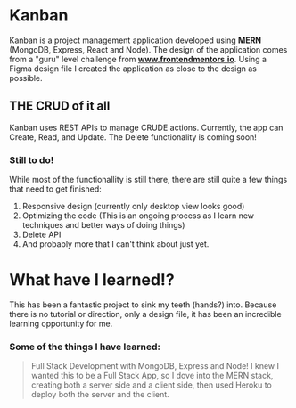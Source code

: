 # Kanban
Kanban is a project management application developed using **MERN** (MongoDB, Express, React and Node). The design of the application comes from a "guru" level challenge from **www.frontendmentors.io**. Using a Figma design file I created the application as close to the design as possible.

## THE CRUD of it all
Kanban uses REST APIs to manage CRUDE actions. Currently, the app can Create, Read, and Update. The Delete functionality is coming soon!

### Still to do!
While most of the functionallity is still there, there are still quite a few things that need to get finished:
1. Responsive design (currently only desktop view looks good)
2. Optimizing the code (This is an ongoing process as I learn new techniques and better ways of doing things)
3. Delete API
4. And probably more that I can't think about just yet.

# What have I learned!?
This has been a fantastic project to sink my teeth (hands?) into. Because there is no tutorial or direction, only a design file, it has been an incredible learning opportunity for me.

### Some of the things I have learned:

> Full Stack Development with MongoDB, Express and Node!
> I knew I wanted this to be a Full Stack App, so I dove into the MERN stack, creating both a server side and a client side, then used Heroku to deploy both the server and the client.

